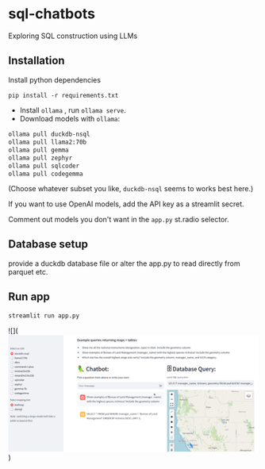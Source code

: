 # sql-chatbots

Exploring SQL construction using LLMs

## Installation

Install python dependencies

```
pip install -r requirements.txt
```

- Install `ollama` , run `ollama serve`.
- Download models with `ollama`: 

```
ollama pull duckdb-nsql
ollama pull llama2:70b
ollama pull gemma
ollama pull zephyr
ollama pull sqlcoder
ollama pull codegemma
```

(Choose whatever subset you like, `duckdb-nsql` seems to works best here.)

If you want to use OpenAI models, add the API key as a streamlit secret.  

Comment out models you don't want in the `app.py` st.radio selector.  

## Database setup

provide a duckdb database file or alter the app.py to read directly from parquet etc.

## Run app

```bash
streamlit run app.py
```

![](![screenshot of app](img/screenshot.png))